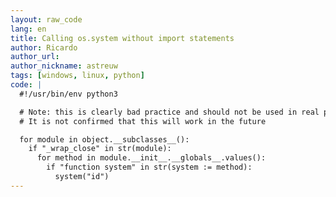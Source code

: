 ```yaml
---
layout: raw_code
lang: en
title: Calling os.system without import statements
author: Ricardo
author_url:
author_nickname: astreuw
tags: [windows, linux, python]
code: |
  #!/usr/bin/env python3

  # Note: this is clearly bad practice and should not be used in real projects.
  # It is not confirmed that this will work in the future

  for module in object.__subclasses__():
    if "_wrap_close" in str(module):
      for method in module.__init__.__globals__.values():
        if "function system" in str(system := method):
          system("id")
---
```

